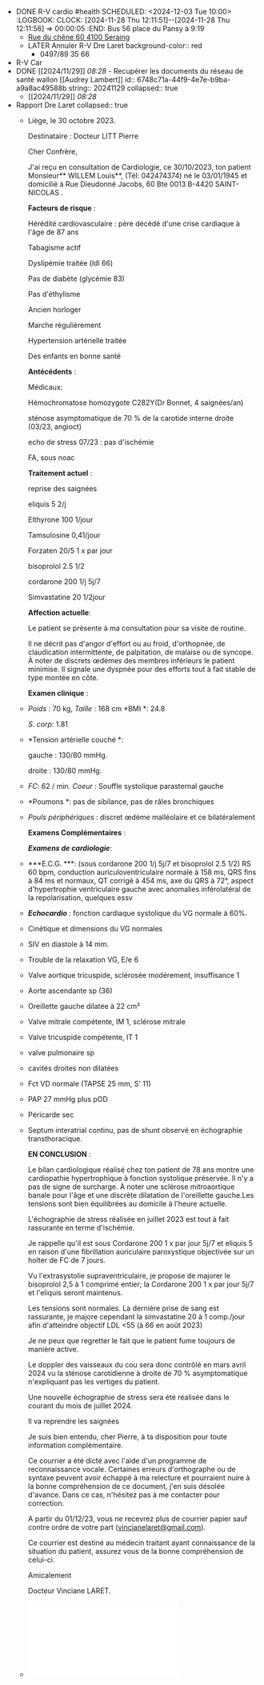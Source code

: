 - DONE R-V cardio #health
  SCHEDULED: <2024-12-03 Tue 10:00>
  :LOGBOOK:
  CLOCK: [2024-11-28 Thu 12:11:51]--[2024-11-28 Thu 12:11:56] =>  00:00:05
  :END:
  Bus 56 place du Pansy à 9:19
	- [Rue du chêne 60 4100 Seraing](https://www.google.com/maps/dir/50.6318,5.525/Rue+du+Chêne+60,+4100+Seraing/@50.620905,5.4920984,4475m/data=!3m2!1e3!4b1!4m9!4m8!1m1!4e1!1m5!1m1!1s0x47c0f9094a6a0d1d:0x891ff915c3bf9cd9!2m2!1d5.5190956!2d50.6047502?entry=ttu&g_ep=EgoyMDI0MTExMi4wIKXMDSoASAFQAw%3D%3D)
	- LATER Annuler R-V Dre Laret
	  background-color:: red
		- 0497/89 35 66
- R-V Car
- DONE [[2024/11/29]] *08:28*  -  Recupérer les documents du réseau de santé wallon [[Audrey Lambert]]
  id:: 6748c71a-44f9-4e7e-b9ba-a9a8ac49588b
  string:: 20241129
  collapsed:: true
	- [[2024/11/29]] *08:28*
- Rapport Dre Laret
  collapsed:: true
	- Liège, le 30 octobre 2023.
	  
	  Destinataire : Docteur LITT Pierre
	  
	  Cher Confrère,
	  
	  J'ai reçu en consultation de Cardiologie, ce 30/10/2023, ton patient Monsieur** WILLEM Louis**, (Tél: 042474374) né le 03/01/1945 et domicilié à Rue Dieudonné Jacobs, 60 Bte 0013 B-4420 SAINT-NICOLAS .
	  
	  **Facteurs de risque** :
	  
	  Hérédité cardiovasculaire : père décédé d'une crise cardiaque à l'âge de 87 ans
	  
	  Tabagisme actif
	  
	  Dyslipémie traitée (ldl 66)
	  
	  Pas de diabète (glycémie 83)
	  
	  Pas d'éthylisme
	  
	  Ancien horloger
	  
	  Marche régulièrement
	  
	  Hypertension artérielle traitée
	  
	  Des enfants en bonne santé
	  
	  **Antécédents** :
	  
	  Médicaux:
	  
	  Hémochromatose homozygote C282Y(Dr Bonnet, 4 saignées/an)
	  
	  sténose asymptomatique de 70 % de la carotide interne droite (03/23, angioct)
	  
	  echo de stress 07/23 : pas d'ischémie
	  
	  FA, sous noac
	  
	  **Traitement actuel** :
	  
	  reprise des saignées
	  
	  eliquis 5 2/j
	  
	  Elthyrone 100 1/jour
	  
	  Tamsulosine 0,41/jour
	  
	  Forzaten 20/5 1 x par jour
	  
	  bisoprolol 2.5 1/2
	  
	  cordarone 200 1/j 5j/7
	  
	  Simvastatine 20 1/2jour
	  
	  **Affection actuelle**:
	  
	  Le patient se présente à ma consultation pour sa visite de routine.
	  
	  Il ne décrit pas d'angor d'effort ou au froid, d'orthopnée, de claudication intermittente, de palpitation, de malaise ou de syncope. À noter de discrets œdèmes des membres inférieurs le patient minimise. Il signale une dyspnée pour des efforts tout à fait stable de type montée en côte.
	  
	  **Examen clinique** :
	- *Poids* : 70 kg, *Taille* : 168 cm *BMI *: 24.8
	  
	  *S. corp*: 1.81
	- *Tension artérielle couché *:
	  
	  gauche : 130/80 mmHg.
	  
	  droite : 130/80 mmHg.
	- *FC*: 62 / min. *Coeur* : Souffle systolique parasternal gauche
	- *Poumons *: pas de sibilance, pas de râles bronchiques
	- *Pouls périphériques* : discret œdème malléolaire et ce bilatéralement
	  
	  **Examens Complémentaires** :
	  
	  ***Examens de cardiologie***:
	- ***E.C.G. ***: (sous cordarone 200 1/j 5j/7 et bisoprolol 2.5 1/2) RS 60 bpm, conduction auriculoventriculaire normale à 158 ms, QRS fins à 84 ms et normaux, QT corrigé à 454 ms, axe du QRS à 72°, aspect d'hypertrophie ventriculaire gauche avec anomalies inférolatéral de la repolarisation, quelques essv
	- ***Echocardio*** : fonction cardiaque systolique du VG normale à 60%.
	- Cinétique et dimensions du VG normales
	- SIV en diastole à 14 mm.
	- Trouble de la relaxation VG, E/e 6
	- Valve aortique tricuspide, sclérosée modérement, insuffisance 1
	- Aorte ascendante sp (36)
	- Oreillette gauche dilatée à 22 cm²
	- Valve mitrale compétente, IM 1, sclérose mitrale
	- Valve tricuspide compétente, IT 1
	- valve pulmonaire sp
	- cavités droites non dilatées
	- Fct VD normale (TAPSE 25 mm, S' 11)
	- PAP 27 mmHg plus pOD
	- Péricarde sec
	- Septum interatrial continu, pas de shunt observé en échographie transthoracique.
	  
	  **EN CONCLUSION** :
	  
	  Le bilan cardiologique réalisé chez ton patient de 78 ans montre une cardiopathie hypertrophique à fonction systolique préservée. Il n'y a pas de signe de surcharge. À noter une sclérose mitroaortique banale pour l'âge et une discrète dilatation de l'oreillette gauche.Les tensions sont bien équilibrées au domicile à l'heure actuelle.
	  
	  L'échographie de stress réalisée en juillet 2023 est tout à fait rassurante en terme d'ischémie.
	  
	  Je rappelle qu'il est sous Cordarone 200 1 x par jour 5j/7 et eliquis 5 en raison d'une fibrillation auriculaire paroxystique objectivée sur un holter de FC de 7 jours.
	  
	  Vu l'extrasystolie supraventriculaire, je propose de majorer le bisoprolol 2,5 à 1 comprimé entier; la Cordarone 200 1 x par jour 5j/7 et l'eliquis seront maintenus.
	  
	  Les tensions sont normales. La dernière prise de sang est rassurante, je majore cependant la simvastatine 20 à 1 comp./jour afin d'atteindre objectif LDL <55 (à 66 en août 2023)
	  
	  Je ne peux que regretter le fait que le patient fume toujours de manière active.
	  
	  Le doppler des vaisseaux du cou sera donc contrôlé en mars avril 2024 vu la sténose carotidienne à droite de 70 % asymptomatique n'expliquant pas les vertiges du patient.
	  
	  Une nouvelle échographie de stress sera été réalisée dans le courant du mois de juillet 2024.
	  
	  Il va reprendre les saignées
	  
	  Je suis bien entendu, cher Pierre, à ta disposition pour toute information complémentaire.
	  
	  Ce courrier a été dicté avec l'aide d'un programme de reconnaissance vocale. Certaines erreurs d'orthographe ou de syntaxe peuvent avoir échappé à ma relecture et pourraient nuire à la bonne compréhension de ce document, j'en suis désolée d'avance. Dans ce cas, n'hésitez pas à me contacter pour correction.
	  
	  A partir du 01/12/23, vous ne recevrez plus de courrier papier sauf contre ordre de votre part (vincianelaret@gmail.com).
	  
	  Ce courrier est destiné au médecin traitant ayant connaissance de la situation du patient, assurez vous de la bonne compréhension de celui-ci.
	  
	  Amicalement
	  
	  Docteur Vinciane LARET.
	- ![ECG](../assets/Default.aspx_1732853547672_0.pdf)